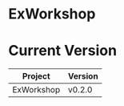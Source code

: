 # ExWorkshop

# Current Version
| Project    | Version |
|------------|---------|
| ExWorkshop | v0.2.0  |
